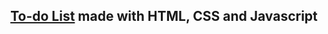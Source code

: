 <h2 align="center"><a href="" target="_blank">To-do List</a> made with HTML, CSS and Javascript</h2>
